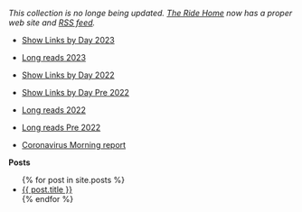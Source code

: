 _This collection is no longe being updated. [The Ride Home](https://www.ridehome.info/podcast/techmeme-ride-home/) now has a proper web site and [RSS feed](https://feedly.com/i/subscription/feed/https://www.ridehome.info/rss/)._


* [Show Links by Day 2023](all-links-2023.md)
* [Long reads 2023](longreads-2023.md)

* [Show Links by Day 2022](all-links-2022.md)
* [Show Links by Day Pre 2022](all-links.md)
* [Long reads 2022](longreads-2022.md)
* [Long reads Pre 2022](longreads.md)
* [Coronavirus Morning report](coronavirus-daily-briefing.md)

**Posts**

<ul>
  {% for post in site.posts %}
    <li>
      <a href="{{ post.url }}">{{ post.title }}</a>
    </li>
  {% endfor %}
</ul>
